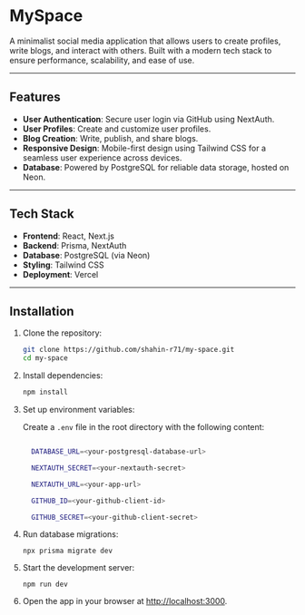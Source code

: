 # MySpace

A minimalist social media application that allows users to create profiles, write blogs, and interact with others. Built with a modern tech stack to ensure performance, scalability, and ease of use.

---

## Features

- **User Authentication**: Secure user login via GitHub using NextAuth.
- **User Profiles**: Create and customize user profiles.
- **Blog Creation**: Write, publish, and share blogs.
- **Responsive Design**: Mobile-first design using Tailwind CSS for a seamless user experience across devices.
- **Database**: Powered by PostgreSQL for reliable data storage, hosted on Neon.

---

## Tech Stack

- **Frontend**: React, Next.js
- **Backend**: Prisma, NextAuth
- **Database**: PostgreSQL (via Neon)
- **Styling**: Tailwind CSS
- **Deployment**: Vercel

---

## Installation

1. Clone the repository:

   ```bash
   git clone https://github.com/shahin-r71/my-space.git
   cd my-space
   ```
2. Install dependencies:

   ```bash
   npm install
   ```
3. Set up environment variables:

   Create a `.env` file in the root directory with the following content:

   ```bash

     DATABASE_URL=<your-postgresql-database-url>

     NEXTAUTH_SECRET=<your-nextauth-secret>

     NEXTAUTH_URL=<your-app-url>

     GITHUB_ID=<your-github-client-id>

     GITHUB_SECRET=<your-github-client-secret>
   ```
4. Run database migrations:

   ```
   npx prisma migrate dev

   ```
5. Start the development server:

   ```
   npm run dev

   ```
6. Open the app in your browser at <http://localhost:3000>.
